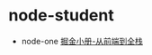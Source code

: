 # node-student

- node-one [掘金小册-从前端到全栈](https://juejin.cn/book/7133100888566005763?scrollMenuIndex=1)
